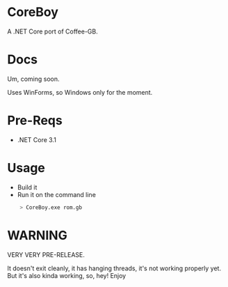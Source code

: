 # CoreBoy

A .NET Core port of Coffee-GB.

# Docs

Um, coming soon.

Uses WinForms, so Windows only for the moment.

# Pre-Reqs

* .NET Core 3.1

# Usage

* Build it
* Run it on the command line

```bash
	> CoreBoy.exe rom.gb
```

# WARNING

VERY VERY PRE-RELEASE.

It doesn't exit cleanly, it has hanging threads, it's not working properly yet.
But it's also kinda working, so, hey! Enjoy
